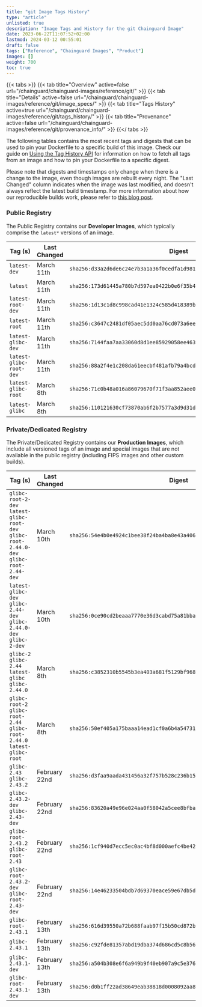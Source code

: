 ```yaml
---
title: "git Image Tags History"
type: "article"
unlisted: true
description: "Image Tags and History for the git Chainguard Image"
date: 2023-06-22T11:07:52+02:00
lastmod: 2024-03-12 00:55:01
draft: false
tags: ["Reference", "Chainguard Images", "Product"]
images: []
weight: 700
toc: true
---
```


{{< tabs >}}
{{< tab title="Overview" active=false url="/chainguard/chainguard-images/reference/git/" >}}
{{< tab title="Details" active=false url="/chainguard/chainguard-images/reference/git/image_specs/" >}}
{{< tab title="Tags History" active=true url="/chainguard/chainguard-images/reference/git/tags_history/" >}}
{{< tab title="Provenance" active=false url="/chainguard/chainguard-images/reference/git/provenance_info/" >}}
{{</ tabs >}}

The following tables contains the most recent tags and digests that can be used to pin your Dockerfile to a specific build of this image. Check our guide on [Using the Tag History API](/chainguard/chainguard-images/using-the-tag-history-api/) for information on how to fetch all tags from an image and how to pin your Dockerfile to a specific digest.

Please note that digests and timestamps only change when there is a change to the image, even though images are rebuilt every night. The "Last Changed" column indicates when the image was last modified, and doesn't always reflect the latest build timestamp. For more information about how our reproducible builds work, please refer to [this blog post](https://www.chainguard.dev/unchained/reproducing-chainguards-reproducible-image-builds).

### Public Registry
The Public Registry contains our **Developer Images**, which typically comprise the `latest*` versions of an image.

| Tag (s)                  | Last Changed | Digest                                                                    |
|--------------------------|--------------|---------------------------------------------------------------------------|
|  `latest-dev`            | March 11th   | `sha256:d33a2d6de6c24e7b3a1a36f0cedfa1d9816a2410e3abce153f18b2777e764b71` |
|  `latest`                | March 11th   | `sha256:173d61445a780b7d597ea0422b0e6f35b47b79940fad3f0f6866f7cb13e9fb60` |
|  `latest-root-dev`       | March 11th   | `sha256:1d13c1d8c998cad41e1324c585d418389baf89ce60ea808009400e6617190f7a` |
|  `latest-root`           | March 11th   | `sha256:c3647c2481df05aec5dd0aa76cd073a6ee0bd46ddd9c4b2b51ae8c223609d0df` |
|  `latest-glibc-dev`      | March 11th   | `sha256:7144faa7aa33060d8d1ee85929058ee4635db45807fb93e36d73a8b4d9a916da` |
|  `latest-glibc-root-dev` | March 11th   | `sha256:88a2f4e1c208da61eecbf481afb79a4bcdd2144243eea14ae0605f03b33eefc1` |
|  `latest-glibc-root`     | March 8th    | `sha256:71c0b48a016a86079670f71f3aa852aee0c559c9255403c1318473327c8ad94f` |
|  `latest-glibc`          | March 8th    | `sha256:110121630cf73870ab6f2b7577a3d9d31dfc849755682084d275a330359233d9` |


### Private/Dedicated Registry
The Private/Dedicated Registry contains our **Production Images**, which include all versioned tags of an image and special images that are not available in the public registry (including FIPS images and other custom builds).

| Tag (s)                                                                                   | Last Changed  | Digest                                                                    |
|-------------------------------------------------------------------------------------------|---------------|---------------------------------------------------------------------------|
|  `glibc-root-2-dev` `latest-glibc-root-dev` `glibc-root-2.44.0-dev` `glibc-root-2.44-dev` | March 10th    | `sha256:54e4b0e4924c1bee38f24ba4ba8e43a4061163bd4826ad516a28cda04701eb81` |
|  `latest-glibc-dev` `glibc-2.44-dev` `glibc-2.44.0-dev` `glibc-2-dev`                     | March 10th    | `sha256:0ce90cd2beaaa7770e36d3cabd75a81bba5ff5ac1534dd540b67ce8e8efe530a` |
|  `glibc-2` `glibc-2.44` `latest-glibc` `glibc-2.44.0`                                     | March 8th     | `sha256:c3852310b5545b3ea403a681f5129bf968334d4668ad7948fe067edb24c55539` |
|  `glibc-root-2` `glibc-root-2.44` `glibc-root-2.44.0` `latest-glibc-root`                 | March 8th     | `sha256:50ef405a175baaa14ead1cf0a6b4a547311f1b3358b2c0eb9de3218b83bb06df` |
|  `glibc-2.43` `glibc-2.43.2`                                                              | February 22nd | `sha256:d3faa9aada431456a32f757b528c236b155777ff345ce01d15d5f0c424cf43bc` |
|  `glibc-2.43.2-dev` `glibc-2.43-dev`                                                      | February 22nd | `sha256:83620a49e96e024aa0f58042a5cee8bfba67d41c91d73b61c17ae2c0f6ec8392` |
|  `glibc-root-2.43.2` `glibc-root-2.43`                                                    | February 22nd | `sha256:1cf940d7ecc5ec0ac4bf8d000aefc4be4244f0ec8f68a11acab20fe0f5c0c5d7` |
|  `glibc-root-2.43.2-dev` `glibc-root-2.43-dev`                                            | February 22nd | `sha256:14e46233504bdb7d69370eace59e67db5da0bc05e7db079c7f96fbae1c7ec99a` |
|  `glibc-root-2.43.1`                                                                      | February 13th | `sha256:616d39550a72b688faab97f15b50cd872ba97df9837697b27d82990c3bceae40` |
|  `glibc-2.43.1`                                                                           | February 13th | `sha256:c92fde81357abd19dba374d686cd5c8b56428874e586f5ab9fd8e3ce2f183fad` |
|  `glibc-2.43.1-dev`                                                                       | February 13th | `sha256:a504b308e6f6a949b9f40eb907a9c5e376c0d397c2ea26d94791adff9924982e` |
|  `glibc-root-2.43.1-dev`                                                                  | February 13th | `sha256:d0b1ff22ad38649eab38818d0008092aa8cbb14c2ce0d4874445ba3636282651` |

